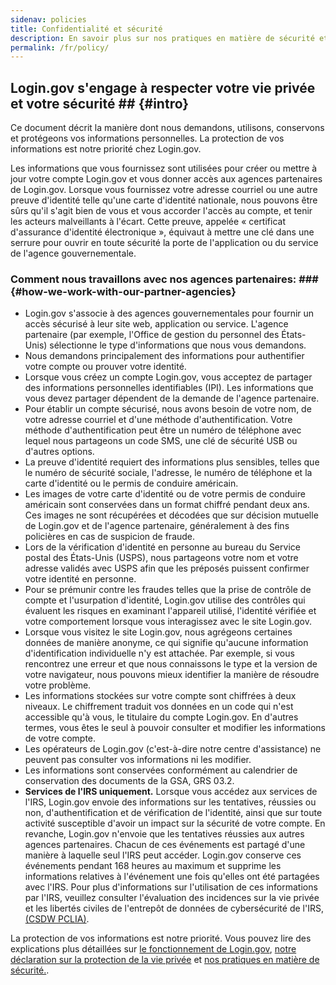 ```yaml
---
sidenav: policies
title: Confidentialité et sécurité
description: En savoir plus sur nos pratiques en matière de sécurité et de confidentialité
permalink: /fr/policy/
---
```

## Login.gov s'engage à respecter votre vie privée et votre sécurité ## {#intro}

Ce document décrit la manière dont nous demandons, utilisons, conservons et protégeons vos informations personnelles. La protection de vos informations est notre priorité chez Login.gov.

Les informations que vous fournissez sont utilisées pour créer ou mettre à jour votre compte Login.gov et vous donner accès aux agences partenaires de Login.gov. Lorsque vous fournissez votre adresse courriel ou une autre preuve d'identité telle qu'une carte d'identité nationale, nous pouvons être sûrs qu'il s'agit bien de vous et vous accorder l'accès au compte, et tenir les acteurs malveillants à l'écart. Cette preuve, appelée « certificat d'assurance d'identité électronique », équivaut à mettre une clé dans une serrure pour ouvrir en toute sécurité la porte de l'application ou du service de l'agence gouvernementale.

###  Comment nous travaillons avec nos agences partenaires: ### {#how-we-work-with-our-partner-agencies}

* Login.gov s'associe à des agences gouvernementales pour fournir un accès sécurisé à leur site web, application ou service. L'agence partenaire (par exemple, l'Office de gestion du personnel des États-Unis) sélectionne le type d'informations que nous vous demandons.
* Nous demandons principalement des informations pour authentifier votre compte ou prouver votre identité.
* Lorsque vous créez un compte Login.gov, vous acceptez de partager des informations personnelles identifiables (IPI). Les informations que vous devez partager dépendent de la demande de l'agence partenaire.
* Pour établir un compte sécurisé, nous avons besoin de votre nom, de votre adresse courriel et d'une méthode d'authentification. Votre méthode d'authentification peut être un numéro de téléphone avec lequel nous partageons un code SMS, une clé de sécurité USB ou d'autres options.
* La preuve d'identité requiert des informations plus sensibles, telles que le numéro de sécurité sociale, l'adresse, le numéro de téléphone et la carte d'identité ou le permis de conduire américain.
* Les images de votre carte d'identité ou de votre permis de conduire américain sont conservées dans un format chiffré pendant deux ans. Ces images ne sont récupérées et décodées que sur décision mutuelle de Login.gov et de l'agence partenaire, généralement à des fins policières en cas de suspicion de fraude.
* Lors de la vérification d'identité en personne au bureau du Service postal des États-Unis (USPS), nous partageons votre nom et votre adresse validés avec USPS afin que les préposés puissent confirmer votre identité en personne.
* Pour se prémunir contre les fraudes telles que la prise de contrôle de compte et l'usurpation d'identité, Login.gov utilise des contrôles qui évaluent les risques en examinant l'appareil utilisé, l'identité vérifiée et votre comportement lorsque vous interagissez avec le site Login.gov.
* Lorsque vous visitez le site Login.gov, nous agrégeons certaines données de manière anonyme, ce qui signifie qu'aucune information d'identification individuelle n'y est attachée. Par exemple, si vous rencontrez une erreur et que nous connaissons le type et la version de votre navigateur, nous pouvons mieux identifier la manière de résoudre votre problème.
* Les informations stockées sur votre compte sont chiffrées à deux niveaux. Le chiffrement traduit vos données en un code qui n'est accessible qu'à vous, le titulaire du compte Login.gov. En d'autres termes, vous êtes le seul à pouvoir consulter et modifier les informations de votre compte.
* Les opérateurs de Login.gov (c'est-à-dire notre centre d'assistance) ne peuvent pas consulter vos informations ni les modifier.
* Les informations sont conservées conformément au calendrier de conservation des documents de la GSA, GRS 03.2.
* **Services de l'IRS uniquement.** Lorsque vous accédez aux services de l'IRS, Login.gov envoie des informations sur les tentatives, réussies ou non, d'authentification et de vérification de l'identité, ainsi que sur toute activité susceptible d'avoir un impact sur la sécurité de votre compte. En revanche, Login.gov n'envoie que les tentatives réussies aux autres agences partenaires. Chacun de ces événements est partagé d'une manière à laquelle seul l'IRS peut accéder. Login.gov conserve ces événements pendant 168 heures au maximum et supprime les informations relatives à l'événement une fois qu'elles ont été partagées avec l'IRS. Pour plus d'informations sur l'utilisation de ces informations par l'IRS, veuillez consulter l'évaluation des incidences sur la vie privée et les libertés civiles de l'entrepôt de données de cybersécurité de l'IRS, [(CSDW PCLIA)](https://www.irs.gov/pub/irs-pia/csdw-pia.pdf).

La protection de vos informations est notre priorité. Vous pouvez lire des explications plus détaillées sur [le fonctionnement de Login.gov](/fr/policy/how-does-it-work/), [notre déclaration sur la protection de la vie privée](/fr/policy/our-privacy-act-statement/) et [nos pratiques en matière de sécurité.](/fr/policy/our-security-practices/).
